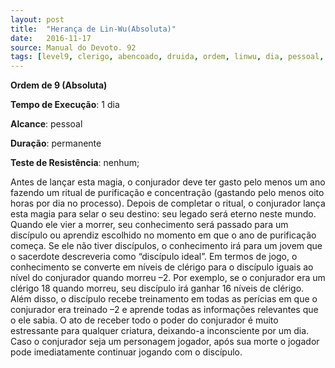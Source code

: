 ```yaml
---
layout: post
title:  "Herança de Lin-Wu(Absoluta)"
date:   2016-11-17
source: Manual do Devoto. 92
tags: [level9, clerigo, abencoado, druida, ordem, linwu, dia, pessoal, permanente, nenhum, absoluta]
---
```


**Ordem de 9 (Absoluta)**

**Tempo de Execução**: 1 dia

**Alcance**: pessoal

**Duração**: permanente

**Teste de Resistência**: nenhum;

Antes de lançar esta magia, o conjurador deve ter gasto pelo menos um ano fazendo um ritual de purificação e concentração (gastando pelo menos oito horas por dia no processo). Depois de completar o ritual, o conjurador lança esta magia para selar o seu destino: seu legado será eterno neste mundo. Quando ele vier a morrer, seu conhecimento será passado para um discípulo ou aprendiz escolhido no momento em que o ano de purificação começa. Se ele não tiver discípulos, o conhecimento irá para um jovem que o sacerdote descreveria como “discípulo ideal”.
Em termos de jogo, o conhecimento se converte em níveis de clérigo para o discípulo iguais ao nível do conjurador quando morreu –2. Por exemplo, se o conjurador era um clérigo 18 quando morreu, seu discípulo irá ganhar 16 níveis de clérigo. Além disso, o discípulo recebe treinamento em todas as perícias em que o conjurador era treinado –2 e aprende todas as informações relevantes que o ele sabia. O ato de receber todo o poder do conjurador é muito estressante para qualquer criatura, deixando-a inconsciente por um dia.
Caso o conjurador seja um personagem jogador, após sua morte o jogador pode imediatamente continuar jogando com o discípulo.
